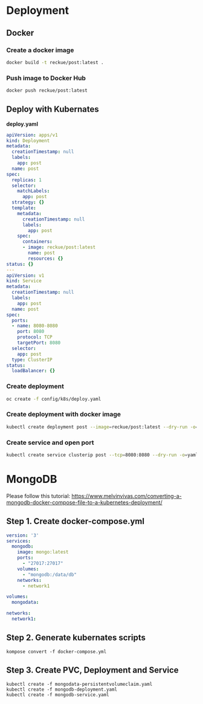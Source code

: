 # Deployment

## Docker
### Create a docker image
```bash
docker build -t reckue/post:latest .
```

### Push image to Docker Hub
```bash
docker push reckue/post:latest
```

## Deploy with Kubernates

**deploy.yaml**
```yaml
apiVersion: apps/v1
kind: Deployment
metadata:
  creationTimestamp: null
  labels:
    app: post
  name: post
spec:
  replicas: 1
  selector:
    matchLabels:
      app: post
  strategy: {}
  template:
    metadata:
      creationTimestamp: null
      labels:
        app: post
    spec:
      containers:
      - image: reckue/post:latest
        name: post
        resources: {}
status: {}
---
apiVersion: v1
kind: Service
metadata:
  creationTimestamp: null
  labels:
    app: post
  name: post
spec:
  ports:
  - name: 8080-8080
    port: 8080
    protocol: TCP
    targetPort: 8080
  selector:
    app: post
  type: ClusterIP
status:
  loadBalancer: {}
```

### Create deployment
```bash
oc create -f config/k8s/deploy.yaml
```

### Create deployment with docker image
```bash
kubectl create deployment post --image=reckue/post:latest --dry-run -o=yaml > deployment.yaml
```

### Create service and open port
```bash
kubectl create service clusterip post --tcp=8080:8080 --dry-run -o=yaml >> deployment.yaml
```

# MongoDB
Please follow this tutorial:
https://www.melvinvivas.com/converting-a-mongodb-docker-compose-file-to-a-kubernetes-deployment/

## Step 1. Create docker-compose.yml
```yaml
version: '3'
services:
  mongodb:
    image: mongo:latest
    ports:
      - "27017:27017"
    volumes:
      - "mongodb:/data/db"
    networks:
      - network1

volumes:
  mongodata:

networks:
  network1:
```

## Step 2. Generate kubernates scripts
```
kompose convert -f docker-compose.yml
```

## Step 3. Create PVC, Deployment and Service
```
kubectl create -f mongodata-persistentvolumeclaim.yaml
kubectl create -f mongodb-deployment.yaml
kubectl create -f mongodb-service.yaml
```
